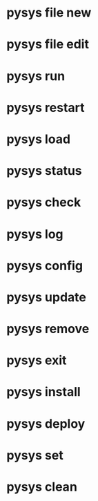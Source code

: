 # pysys file new
# pysys file edit
# pysys run
# pysys restart
# pysys load
# pysys status
# pysys check
# pysys log
# pysys config
# pysys update
# pysys remove
# pysys exit
# pysys install
# pysys deploy
# pysys set
# pysys clean

